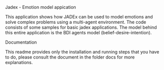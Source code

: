 Jadex - Emotion model appication

This application shows how JADEx  can be used to model emotions and solve complex problems using a multi-agent environment. The code consists of some samples for basic jadex applications. The model behind this entire application is the BDI agents model (belief-desire-intention).


Documentation

This readme provides only the installation and running steps that you have to do, please consult the document 
in the folder docs for more explanations.